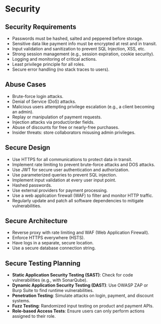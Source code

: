 # Security

## Security Requirements
- Passwords must be hashed, salted and peppered before storage.
- Sensitive data like payment info must be encrypted at rest and in transit.
- Input validation and sanitization to prevent SQL Injection, XSS, etc.
- Strong session management (e.g., session expiration, cookie security).
- Logging and monitoring of critical actions.
- Least privilege principle for all roles.
- Secure error handling (no stack traces to users).

## Abuse Cases
- Brute-force login attacks.
- Denial of Service (DoS) attacks.
- Malicious users attempting privilege escalation (e.g., a client becoming an admin).
- Replay or manipulation of payment requests.
- Injection attacks via product/order fields.
- Abuse of discounts for free or nearly-free purchases.
- Insider threats: store collaborators misusing admin privileges.


## Secure Design
- Use HTTPS for all communications to protect data in transit.
- Implement rate limiting to prevent brute-force attacks and DOS attacks.
- Use JWT for secure user authentication and authorization.
- Use parameterized queries to prevent SQL injection.
- Implement input validation at every user input point.
- Hashed passwords.
- Use external providers for payment processing.
- Use a web application firewall (WAF) to filter and monitor HTTP traffic.
- Regularly update and patch all software dependencies to mitigate vulnerabilities.

## Secure Architecture
- Reverse proxy with rate limiting and WAF (Web Application Firewall).
- Enforce HTTPS everywhere (HSTS).
- Have logs in a separate, secure location.
- Use a secure database connection string.

## Secure Testing Planning
- **Static Application Security Testing (SAST)**: Check for code vulnerabilities (e.g., with SonarQube).
- **Dynamic Application Security Testing (DAST)**: Use OWASP ZAP or Burp Suite to find runtime vulnerabilities.
- **Penetration Testing**: Simulate attacks on login, payment, and discount systems.
- **Fuzz Testing**: Randomized input testing on product and payment APIs.
- **Role-based Access Tests**: Ensure users can only perform actions assigned to their role.
